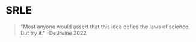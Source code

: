 # SRLE
> "Most anyone would assert that this idea defies the laws of science.  But try it." -DeBruine 2022
